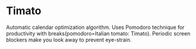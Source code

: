 # Timato
Automatic calendar optimization algorithm. Uses Pomodoro technique for productivity with breaks(pomodoro=Italian tomato: Timato). Periodic screen blockers make you look away to prevent eye-strain. 
